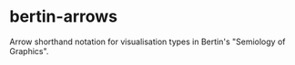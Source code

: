 # bertin-arrows
Arrow shorthand notation for visualisation types in Bertin's "Semiology of Graphics".
